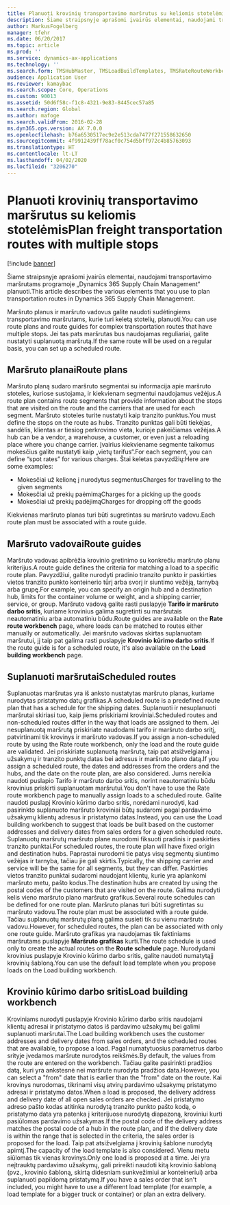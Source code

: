 ```yaml
---
title: Planuoti krovinių transportavimo maršrutus su keliomis stotelėmis
description: Šiame straipsnyje aprašomi įvairūs elementai, naudojami transportavimo maršrutams programoje „Dynamics 365 Supply Chain Management“ planuoti.
author: MarkusFogelberg
manager: tfehr
ms.date: 06/20/2017
ms.topic: article
ms.prod: ''
ms.service: dynamics-ax-applications
ms.technology: ''
ms.search.form: TMSHubMaster, TMSLoadBuildTemplates, TMSRateRouteWorkbench, TMSRouteGuide, TMSRoutePlan, TMSRouteWorkbench, WHSLoadTemplate
audience: Application User
ms.reviewer: kamaybac
ms.search.scope: Core, Operations
ms.custom: 90013
ms.assetid: 50d6f58c-f1c8-4321-9e83-8445cec57a85
ms.search.region: Global
ms.author: mafoge
ms.search.validFrom: 2016-02-28
ms.dyn365.ops.version: AX 7.0.0
ms.openlocfilehash: b76a6530517ec9e2e513cda7477f271558632650
ms.sourcegitcommit: 4f9912439ff78acf0c754d5bff972c4b85763093
ms.translationtype: HT
ms.contentlocale: lt-LT
ms.lasthandoff: 04/02/2020
ms.locfileid: "3206270"
---
```

# <a name="plan-freight-transportation-routes-with-multiple-stops"></a><span data-ttu-id="12eea-103">Planuoti krovinių transportavimo maršrutus su keliomis stotelėmis</span><span class="sxs-lookup"><span data-stu-id="12eea-103">Plan freight transportation routes with multiple stops</span></span>

[!include [banner](../includes/banner.md)]

<span data-ttu-id="12eea-104">Šiame straipsnyje aprašomi įvairūs elementai, naudojami transportavimo maršrutams programoje „Dynamics 365 Supply Chain Management“ planuoti.</span><span class="sxs-lookup"><span data-stu-id="12eea-104">This article describes the various elements that you use to plan transportation routes in Dynamics 365 Supply Chain Management.</span></span>

<span data-ttu-id="12eea-105">Maršruto planus ir maršruto vadovus galite naudoti sudėtingiems transportavimo maršrutams, kurie turi keletą stotelių, planuoti.</span><span class="sxs-lookup"><span data-stu-id="12eea-105">You can use route plans and route guides for complex transportation routes that have multiple stops.</span></span> <span data-ttu-id="12eea-106">Jei tas pats maršrutas bus naudojamas reguliariai, galite nustatyti suplanuotą maršrutą.</span><span class="sxs-lookup"><span data-stu-id="12eea-106">If the same route will be used on a regular basis, you can set up a scheduled route.</span></span>

## <a name="route-plans"></a><span data-ttu-id="12eea-107">Maršruto planai</span><span class="sxs-lookup"><span data-stu-id="12eea-107">Route plans</span></span>
<span data-ttu-id="12eea-108">Maršruto planą sudaro maršruto segmentai su informacija apie maršruto stoteles, kuriose sustojama, ir kiekvienam segmentui naudojamus vežėjus.</span><span class="sxs-lookup"><span data-stu-id="12eea-108">A route plan contains route segments that provide information about the stops that are visited on the route and the carriers that are used for each segment.</span></span> <span data-ttu-id="12eea-109">Maršruto stoteles turite nustatyti kaip tranzito punktus.</span><span class="sxs-lookup"><span data-stu-id="12eea-109">You must define the stops on the route as hubs.</span></span> <span data-ttu-id="12eea-110">Tranzito punktas gali būti tiekėjas, sandėlis, klientas ar tiesiog perkrovimo vieta, kurioje pakeičiamas vežėjas.</span><span class="sxs-lookup"><span data-stu-id="12eea-110">A hub can be a vendor, a warehouse, a customer, or even just a reloading place where you change carrier.</span></span> <span data-ttu-id="12eea-111">Įvairius kiekviename segmente taikomus mokesčius galite nustatyti kaip „vietų tarifus“.</span><span class="sxs-lookup"><span data-stu-id="12eea-111">For each segment, you can define “spot rates” for various charges.</span></span> <span data-ttu-id="12eea-112">Štai keletas pavyzdžių:</span><span class="sxs-lookup"><span data-stu-id="12eea-112">Here are some examples:</span></span>

-   <span data-ttu-id="12eea-113">Mokesčiai už kelionę į nurodytus segmentus</span><span class="sxs-lookup"><span data-stu-id="12eea-113">Charges for travelling to the given segments</span></span>
-   <span data-ttu-id="12eea-114">Mokesčiai už prekių paėmimą</span><span class="sxs-lookup"><span data-stu-id="12eea-114">Charges for a picking up the goods</span></span>
-   <span data-ttu-id="12eea-115">Mokesčiai už prekių padėjimą</span><span class="sxs-lookup"><span data-stu-id="12eea-115">Charges for dropping off the goods</span></span>

<span data-ttu-id="12eea-116">Kiekvienas maršruto planas turi būti sugretintas su maršruto vadovu.</span><span class="sxs-lookup"><span data-stu-id="12eea-116">Each route plan must be associated with a route guide.</span></span>

## <a name="route-guides"></a><span data-ttu-id="12eea-117">Maršruto vadovai</span><span class="sxs-lookup"><span data-stu-id="12eea-117">Route guides</span></span>
<span data-ttu-id="12eea-118">Maršruto vadovas apibrėžia krovinio gretinimo su konkrečiu maršruto planu kriterijus.</span><span class="sxs-lookup"><span data-stu-id="12eea-118">A route guide defines the criteria for matching a load to a specific route plan.</span></span> <span data-ttu-id="12eea-119">Pavyzdžiui, galite nurodyti pradinio tranzito punkto ir paskirties vietos tranzito punkto konteinerio tūrį arba svorį ir siuntimo vežėją, tarnybą arba grupę.</span><span class="sxs-lookup"><span data-stu-id="12eea-119">For example, you can specify an origin hub and a destination hub, limits for the container volume or weight, and a shipping carrier, service, or group.</span></span> <span data-ttu-id="12eea-120">Maršruto vadovą galite rasti puslapyje **Tarifo ir maršruto darbo sritis**, kuriame krovinius galima sugretinti su maršrutais neautomatiniu arba automatiniu būdu.</span><span class="sxs-lookup"><span data-stu-id="12eea-120">Route guides are available on the **Rate route workbench** page, where loads can be matched to routes either manually or automatically.</span></span> <span data-ttu-id="12eea-121">Jei maršruto vadovas skirtas suplanuotam maršrutui, jį taip pat galima rasti puslapyje **Krovinio kūrimo darbo sritis**.</span><span class="sxs-lookup"><span data-stu-id="12eea-121">If the route guide is for a scheduled route, it's also available on the **Load building workbench** page.</span></span>

## <a name="scheduled-routes"></a><span data-ttu-id="12eea-122">Suplanuoti maršrutai</span><span class="sxs-lookup"><span data-stu-id="12eea-122">Scheduled routes</span></span>
<span data-ttu-id="12eea-123">Suplanuotas maršrutas yra iš anksto nustatytas maršruto planas, kuriame nurodytas pristatymo datų grafikas.</span><span class="sxs-lookup"><span data-stu-id="12eea-123">A scheduled route is a predefined route plan that has a schedule for the shipping dates.</span></span> <span data-ttu-id="12eea-124">Suplanuoti ir nesuplanuoti maršrutai skiriasi tuo, kaip jiems priskiriami kroviniai.</span><span class="sxs-lookup"><span data-stu-id="12eea-124">Scheduled routes and non-scheduled routes differ in the way that loads are assigned to them.</span></span> <span data-ttu-id="12eea-125">Jei nesuplanuotą maršrutą priskiriate naudodami tarifo ir maršruto darbo sritį, patvirtinami tik krovinys ir maršruto vadovas.</span><span class="sxs-lookup"><span data-stu-id="12eea-125">If you assign a non-scheduled route by using the Rate route workbench, only the load and the route guide are validated.</span></span> <span data-ttu-id="12eea-126">Jei priskiriate suplanuotą maršrutą, taip pat atsižvelgiama į užsakymų ir tranzito punktų datas bei adresus ir maršruto plano datą.</span><span class="sxs-lookup"><span data-stu-id="12eea-126">If you assign a scheduled route, the dates and addresses from the orders and the hubs, and the date on the route plan, are also considered.</span></span> <span data-ttu-id="12eea-127">Jums nereikia naudoti puslapio Tarifo ir maršruto darbo sritis, norint neautomatiniu būdu krovinius priskirti suplanuotam maršrutui.</span><span class="sxs-lookup"><span data-stu-id="12eea-127">You don't have to use the Rate route workbench page to manually assign loads to a scheduled route.</span></span> <span data-ttu-id="12eea-128">Galite naudoti puslapį Krovinio kūrimo darbo sritis, norėdami nurodyti, kad pasirinkto suplanuoto maršruto kroviniai būtų sudaromi pagal pardavimo užsakymų klientų adresus ir pristatymo datas.</span><span class="sxs-lookup"><span data-stu-id="12eea-128">Instead, you can use the Load building workbench to suggest that loads be built based on the customer addresses and delivery dates from sales orders for a given scheduled route.</span></span> <span data-ttu-id="12eea-129">Suplanuotų maršrutų maršruto plane nurodomi fiksuoti pradinis ir paskirties tranzito punktai.</span><span class="sxs-lookup"><span data-stu-id="12eea-129">For scheduled routes, the route plan will have fixed origin and destination hubs.</span></span> <span data-ttu-id="12eea-130">Paprastai nurodomi tie patys visų segmentų siuntimo vežėjas ir tarnyba, tačiau jie gali skirtis.</span><span class="sxs-lookup"><span data-stu-id="12eea-130">Typically, the shipping carrier and service will be the same for all segments, but they can differ.</span></span> <span data-ttu-id="12eea-131">Paskirties vietos tranzito punktai sudaromi naudojant klientų, kurie yra aplankomi maršruto metu, pašto kodus.</span><span class="sxs-lookup"><span data-stu-id="12eea-131">The destination hubs are created by using the postal codes of the customers that are visited on the route.</span></span> <span data-ttu-id="12eea-132">Galima nurodyti kelis vieno maršruto plano maršruto grafikus.</span><span class="sxs-lookup"><span data-stu-id="12eea-132">Several route schedules can be defined for one route plan.</span></span> <span data-ttu-id="12eea-133">Maršruto planas turi būti sugretintas su maršruto vadovu.</span><span class="sxs-lookup"><span data-stu-id="12eea-133">The route plan must be associated with a route guide.</span></span> <span data-ttu-id="12eea-134">Tačiau suplanuotų maršrutų planą galima susieti tik su vienu maršruto vadovu.</span><span class="sxs-lookup"><span data-stu-id="12eea-134">However, for scheduled routes, the plan can be associated with only one route guide.</span></span> <span data-ttu-id="12eea-135">Maršruto grafikas yra naudojamas tik faktiniams maršrutams puslapyje **Maršruto grafikas** kurti.</span><span class="sxs-lookup"><span data-stu-id="12eea-135">The route schedule is used only to create the actual routes on the **Route schedule** page.</span></span> <span data-ttu-id="12eea-136">Nurodydami krovinius puslapyje Krovinio kūrimo darbo sritis, galite naudoti numatytąjį krovinių šabloną.</span><span class="sxs-lookup"><span data-stu-id="12eea-136">You can use the default load template when you propose loads on the Load building workbench.</span></span>

## <a name="load-building-workbench"></a><span data-ttu-id="12eea-137">Krovinio kūrimo darbo sritis</span><span class="sxs-lookup"><span data-stu-id="12eea-137">Load building workbench</span></span>
<span data-ttu-id="12eea-138">Kroviniams nurodyti puslapyje Krovinio kūrimo darbo sritis naudojami klientų adresai ir pristatymo datos iš pardavimo užsakymų bei galimi suplanuoti maršrutai.</span><span class="sxs-lookup"><span data-stu-id="12eea-138">The Load building workbench uses the customer addresses and delivery dates from sales orders, and the scheduled routes that are available, to propose a load.</span></span> <span data-ttu-id="12eea-139">Pagal numatytuosius parametrus darbo srityje įvedamos maršrute nurodytos reikšmės.</span><span class="sxs-lookup"><span data-stu-id="12eea-139">By default, the values from the route are entered on the workbench.</span></span> <span data-ttu-id="12eea-140">Tačiau galite pasirinkti pradžios datą, kuri yra ankstesnė nei maršrute nurodyta pradžios data.</span><span class="sxs-lookup"><span data-stu-id="12eea-140">However, you can select a "from" date that is earlier than the "from" date on the route.</span></span> <span data-ttu-id="12eea-141">Kai krovinys nurodomas, tikrinami visų atvirų pardavimo užsakymų pristatymo adresai ir pristatymo datos.</span><span class="sxs-lookup"><span data-stu-id="12eea-141">When a load is proposed, the delivery address and delivery date of all open sales orders are checked.</span></span> <span data-ttu-id="12eea-142">Jei pristatymo adreso pašto kodas atitinka nurodytą tranzito punkto pašto kodą, o pristatymo data yra patenka į kriterijuose nurodytą diapazoną, kroviniui kurti pasiūlomas pardavimo užsakymas.</span><span class="sxs-lookup"><span data-stu-id="12eea-142">If the postal code of the delivery address matches the postal code of a hub in the route plan, and if the delivery date is within the range that is selected in the criteria, the sales order is proposed for the load.</span></span> <span data-ttu-id="12eea-143">Taip pat atsižvelgiama į krovinių šablone nurodytą apimtį.</span><span class="sxs-lookup"><span data-stu-id="12eea-143">The capacity of the load template is also considered.</span></span> <span data-ttu-id="12eea-144">Vienu metu siūlomas tik vienas krovinys.</span><span class="sxs-lookup"><span data-stu-id="12eea-144">Only one load is proposed at a time.</span></span> <span data-ttu-id="12eea-145">Jei yra neįtrauktų pardavimo užsakymų, gali prireikti naudoti kitą krovinio šabloną (pvz., krovinio šabloną, skirtą didesniam sunkvežimiui ar konteineriui) arba suplanuoti papildomą pristatymą.</span><span class="sxs-lookup"><span data-stu-id="12eea-145">If you have a sales order that isn't included, you might have to use a different load template (for example, a load template for a bigger truck or container) or plan an extra delivery.</span></span>



